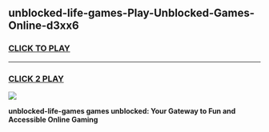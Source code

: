 
## unblocked-life-games-Play-Unblocked-Games-Online-d3xx6
<h3>
<a href="https://premium76.site?title=unblocked-life-games&ref=24A">CLICK TO PLAY</a></h3>
<hr>

<h3>
<a href="https://premium76.site?title=unblocked-life-games&ref=24A">CLICK 2 PLAY</a>
  
</h3>

<a href="https://premium76.site?title=unblocked-life-games&ref=24A"><img src="https://clearcache.store/games.png"></a>


**unblocked-life-games games unblocked: Your Gateway to Fun and Accessible Online Gaming**
